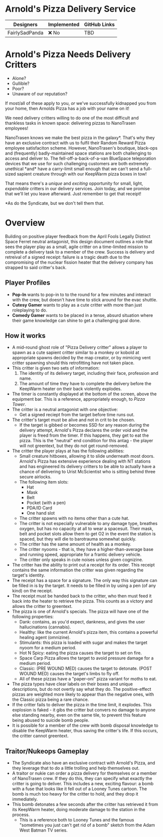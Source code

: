 # Arnold's Pizza Delivery Service

| Designers      | Implemented | GitHub Links |
| -------------- | ----------- | ------------ |
| FairlySadPanda | :x: No      | TBD          |

# Arnold's Pizza Needs Delivery Critters

- Alone?
- Gullible?
- Poor?
- Unaware of our reputation?

If most/all of these apply to you, _or_ we've successfully kidnapped you from your home, then Arnolds Pizza has a job with your name on it!

We need delivery critters willing to do one of the most difficult and thankless tasks in known space: delivering pizzas to NanoTrasen employees!

NanoTrasen knows we make the best pizza in the galaxy*. That's why they have an exclusive contract with us to fulfil their Random Reward Pizza employee satisfaciton scheme. However, NanoTrasen's boutique, black-ops and (frequently) badly-maintained space stations are both challenging to access and deliver to. The fell-off-a-back-of-a-van BlueSpace teleporation devices that we use for such challenging customers are both extremely unethical *and\* have a carry-limit small enough that we can't send a full-sized sapient creature through with our KeepWarm pizza boxes in tow!

That means there's a _unique_ and _exciting_ opportunity for small, light, _expendable_ critters in our delivery services. Join today, and we promise that we'll let you leave afterward. Just remember to get that receipt!

\*As do the Syndicate, but we don't tell them that.

# Overview

Building on positive player feedback from the April Fools Legally Distinct Space Ferret neutral antagonist, this design document outlines a role that sees the player play as a small, agile critter on a time-limited mission to complete a delivery task to a member of the crew. Success is delivery and retreival of a signed receipt: failure is a tragic death due to the compromising of the nuclear fission heater that the delivery company has strapped to said critter's back.

## Player Profiles

- **Pop-In** wants to pop-in to to the round for a few minutes and interact with the crew, but doesn't have time to stick around for the evac shuttle.
- **Cutesy Gamer** wants to play as a cute critter with more than just roleplaying to do.
- **Comedy Gamer** wants to be placed in a tense, absurd situation where their game knowledge can shine to get a challenging goal done.

## How it works

- A mid-round ghost role of "Pizza Delivery critter" allows a player to spawn as a cute sapient critter similar to a monkey or kobold at appropriate spawns decided by the map creator, or by mimicing vent critter spawning should this retrofitting have not taken place.
- This critter is given two sets of information:
  1. The identity of its delivery target, including their face, profession and name.
  2. The amount of time they have to complete the delivery before the KeepWarm heater on their back violently explodes.
- The timer is constantly displayed at the bottom of the screen, above the equipment bar. This is a reference, appropriately enough, to _Pizza Tower_.
- The critter is a neutral antagonist with one objective:
  - Get a signed reciept from the target before time runs out.
- The critter's target must be alive and not in crit to be chosen.
  - If the target is gibbed or becomes SSD for any reason during the delivery attempt, Arnold's Pizza declares the order void and the player is freed from the timer. If this happens, they get to eat the pizza. This is the "neutral" end condition for this antag - the player will not greentext, but they do not get round-removed.
- The critter the player plays at has the following abilities:
  - Small creature hitboxes, allowing it to slide underneath most doors. Arnold's Pizza has extensive experience dealing with NT stations and has engineered its delivery critters to be able to actually have a chance of delivering to Urist McScientist who is sitting behind three secure airlocks.
  - The following item slots:
    - Hat
    - Mask
    - Belt
    - Pocket (with a pen)
    - PDA/ID Card
    - One hand slot
  - The critter spawns with no items other than a cute hat.
  - The critter is not especially vulnerable to any damage type, breathes oxygen, but has no capacity at all to wear a spacesuit. Their mask, belt and pocket slots allow them to get O2
    in the event the station is spaced, but they will die to barotrauma somewhat quickly.
  - The critter has the same amount of health as a monkey.
  - The critter nyooms - that is, they have a higher-than-average base and running speed, appropriate for a frantic delivery vehicle.
  - The critter only speaks in cute noises unless given cognizine.
- The critter has the ability to print out a receipt for its order. This receipt contains the same information the critter was given regarding the target's identity.
- The receipt has a space for a signature. The only way this signature can be filled in is by the target. It needs to be filled in by using a pen (of any kind) on the receipt.
- The receipt must be handed back to the critter, who then must feed it back into the heater to retrieve the pizza. This counts as a victory and allows the critter to greentext.
- The pizza is one of Arnold's specials. The pizza will have one of the following properties:
  - Dank: contains, as you'd expect, dankness, and gives the user hallucinations (cannabis).
  - Healthy: like the current Arnold's pizza item, this contains a powerful healing agent (omnizine).
  - Stimulants: this pizza is loaded with sugar and makes the target nyoom for a medium period.
  - Hot N Spicy: eating the pizza causes the target to set on fire.
  - Space Carp Pizza allows the target to avoid pressure damage for a medium period.
  - Classic: (PRE WOUND MED) causes the target to detonate. (POST WOUND MED) causes the target's limbs to fly off.
  - All of these pizzas have a "paper-oni" pizza variant for moths to eat.
- The pizza types have clear labels on their boxes and unique descriptions, but do not overtly say what they do. The positive-effect pizzas are weighted more likely to appear than the negative ones, with the Classic pizza being a rare chance.
- If the critter fails to deliver the pizza in the time limit, it explodes. This explosion is faked - it gibs the critter but convers no damage to anyone else standing nearby, even on the same tile, to prevent this feature being abused to suicide bomb people.
- It is possible for a member of the crew with bomb disposal knowledge to disable the KeepWarm heater, thus saving the critter's life. If this occurs, the critter cannot greentext.

## Traitor/Nukeops Gameplay

- The Syndicate also have an exclusive contract with Arnold's Pizza, and they leverage that to do a little trolling and help themselves out.
- A traitor or nukie can order a pizza delivery for themselves or a member of NanoTrasen crew. If they do this, they can specify what exactly the critter is going to deliver. This includes a new, exciting flavour: a bomb with a fuse that looks like it fell out of a Looney Tunes cartoon. The bomb is much too heavy for the critter to hold, and they drop it immediately.
- This bomb detonates a few seconds after the critter has retrieved it from its KeepWarm heater, doing moderate damage to the station in the process.
  - This is a reference both to Looney Tunes and the famous "sometimes you just can't get rid of a bomb" sketch from the Adam West Batman TV series.
